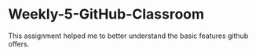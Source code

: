 # Weekly-5-GitHub-Classroom
This assignment helped me to better understand the basic features github offers.  
